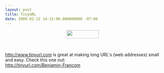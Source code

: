 ```yaml
---
layout: post
title: TinyURL
date: 2009-02-22 14:15:00.000000000 -07:00
---
```

<a onblur="try {parent.deselectBloggerImageGracefully();} catch(e) {}" href="/images/old/TinyURL-logo.png"><img style="display:block; margin:0px auto 10px; text-align:center;cursor:pointer; cursor:hand;width: 104px; height: 27px;" src="/images/old/TinyURL-logo.png" border="0" alt="" /></a><br /><br />http://www.tinyurl.com is great at making long URL's (web addresses) small and easy.  Check this one out:<br /><a href="http://tinyurl.com/Benjamin-Francom">http://tinyurl.com/Benjamin-Francom</a>
